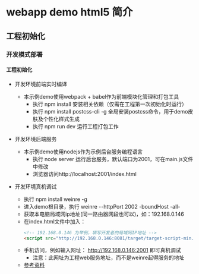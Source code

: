 # webapp demo html5 简介

## 工程初始化

### 开发模式部署
#### 工程初始化
- 开发环境前端实时编译
    - 本示例demo使用webpack + babel作为前端模块化管理和打包工具
        - 执行 npm install 安装相关依赖（仅需在工程第一次初始化时运行）
        - 执行 npm install postcss-cli -g 全局安装postcss命令，用于demo皮肤及个性化样式生成
        - 执行 npm run dev 运行工程打包工作
- 开发环境后端服务
    - 本示例demo使用nodejs作为示例后台服务编程语言
        - 执行 node server 运行后台服务，默认端口为2001，可在main.js文件中修改
        - 浏览器访问http://localhost:2001/index.html

- 开发环境真机调试
	- 执行 npm install weinre -g
	- 进入demo根目录，执行 weinre --httpPort 2002 -boundHost -all-
	- 获取本电脑局域网ip地址(同一路由器网段也可以)，如：192.168.0.146
	- 在index.html文件中加入：
		``` html
		<!-- 192.168.0.146 为举例，填写开发者的局域网IP地址 --> 
		<script src="http://192.168.0.146:8081/target/target-script-min.js#anonymous"></script>
		```
	- 手机访问，例如输入网址： http://192.168.0.146:2001 即可真机调试
		- 注意：此网址为工程web服务地址，而不是weinre起得服务的地址
	- [参考资料](https://www.npmjs.com/package/weinre)